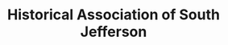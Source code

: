 ---
layout: repo
title: "Historical Association of South Jefferson"
id: 18840
permalink: repos/18840/
---